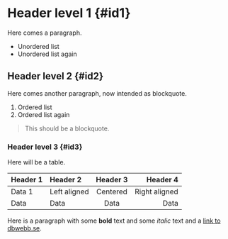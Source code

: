 Header level 1 {#id1}
=====================

Here comes a paragraph.

* Unordered list
* Unordered list again



Header level 2 {#id2}
---------------------

Here comes another paragraph, now intended as blockquote.

1. Ordered list
2. Ordered list again

> This should be a blockquote.



### Header level 3 {#id3}

Here will be a table.

| Header 1 | Header 2     | Header 3 | Header 4      |
|----------|:-------------|:--------:|--------------:|
| Data 1   | Left aligned | Centered | Right aligned |
| Data     | Data         | Data     | Data          |

Here is a paragraph with some **bold** text and some *italic* text and a [link to dbwebb.se](http://dbwebb.se).